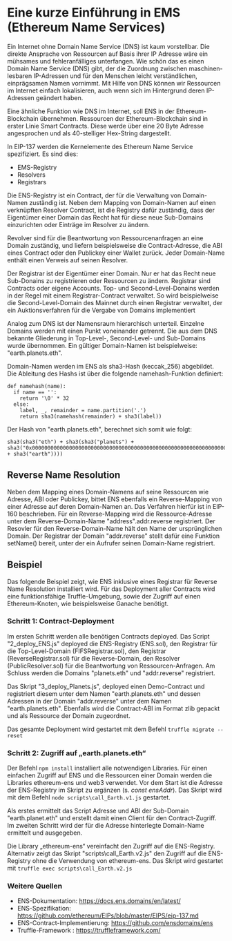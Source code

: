 # Eine kurze Einführung in EMS (Ethereum Name Services)

Ein Internet ohne Domain Name Service (DNS) ist kaum vorstellbar. Die direkte Ansprache von Ressourcen auf Basis ihrer IP Adresse wäre ein mühsames und fehleranfälliges unterfangen. Wie schön das es einen Domain Name Service (DNS) gibt, der die Zuordnung zwischen maschinen-lesbaren IP-Adressen und für den Menschen leicht verständlichen, einprägsamen Namen vornimmt. Mit Hilfe von DNS können wir Ressourcen im Internet einfach lokalisieren, auch wenn sich im Hintergrund deren IP-Adressen geändert haben.

Eine ähnliche Funktion wie DNS im Internet, soll ENS in der Ethereum-Blockchain übernehmen. Ressourcen der Ethereum-Blockchain sind in erster Linie Smart Contracts. Diese werde über eine 20 Byte Adresse angesprochen und als 40-stelliger Hex-String dargestellt.

In EIP-137 werden die Kernelemente des Ethereum Name Service spezifiziert. Es sind dies:

+ EMS-Registry
+ Resolvers
+ Registrars

Die ENS-Registry ist ein Contract, der für die Verwaltung von Domain-Namen zuständig ist. Neben dem Mapping von Domain-Namen auf einen verknüpften Resolver Contract, ist die Registry dafür zuständig, dass der Eigentümer einer Domain das Recht hat für diese neue Sub-Domains einzurichten oder Einträge im Resolver zu ändern.

Revolver sind für die Beantwortung von Ressourcenanfragen an eine Domain zuständig, und liefern beispielsweise die Contract-Adresse, die ABI eines Contract oder den Publickey einer Wallet zurück. Jeder Domain-Name enthält einen Verweis auf seinen Resolver.

Der Registrar ist der Eigentümer einer Domain. Nur er hat das Recht neue Sub-Donains zu registrieren oder Ressourcen zu ändern. Registrar sind Contracts oder eigene Accounts. Top- und Second-Level-Donains werden in der Regel mit einem Registrar-Contract verwaltet. So wird beispielweise die Second-Level-Domain des Mainnet durch einen Registrar verwaltet, der ein Auktionsverfahren für die Vergabe von Domains implementiert

Analog zum DNS ist der Namensraum hierarchisch unterteil. Einzelne Domains werden mit einen Punkt voneinander getrennt. Die aus dem DNS bekannte Gliederung in Top-Level-, Second-Level- und Sub-Domains wurde übernommen. Ein gültiger Domain-Namen ist beispielweise: "earth.planets.eth".

Domain-Namen werden im ENS als sha3-Hash (keccak_256) abgebildet. Die Ableitung des Hashs ist über die folgende namehash-Funktion definiert:
```
def namehash(name):
  if name == '':
    return '\0' * 32
  else:
    label, _, remainder = name.partition('.')
    return sha3(namehash(remainder) + sha3(label))
```
Der Hash von "earth.planets.eth", berechnet sich somit wie folgt:
```
sha3(sha3("eth") + sha3(sha3("planets") + sha3("0x0000000000000000000000000000000000000000000000000000000000000000" + sha3("earth"))))
```
## Reverse Name Resolution
Neben dem Mapping eines Domain-Namens auf seine Ressourcen wie Adresse, ABI oder Publickey, bittet ENS ebenfalls ein Reverse-Mapping von einer Adresse auf deren Domain-Namen an. Das Verfahren hierfür ist in EIP-160 beschrieben. Für ein Reverse-Mapping wird die Ressource-Adresse unter dem Reverse-Domain-Name "address".addr.reverse registriert. Der Resovler für den Reverse-Domain-Name hält den Name der ursprünglichen Domain. Der Registrar der Domain "addr.reverse" stellt dafür eine Funktion setName(<Domain-Name>) bereit, unter der ein Aufrufer seinen Domain-Name registriert.

## Beispiel
Das folgende Beispiel zeigt, wie ENS inklusive eines Registrar für Reverse Name Resolution installiert wird. Für das Deployment aller Contracts wird eine funktionsfähige Truffle-Umgebung, sowie der Zugriff auf einen Ethereum-Knoten, wie beispielsweise Ganache benötigt. 

### Schritt 1: Contract-Deployment
Im ersten Schritt werden alle benötigen Contracts deployed. Das Script "2_deploy_ENS.js" deployed die ENS-Registry (ENS.sol), den Registrar für die Top-Level-Domain (FIFSRegistrar.sol), den Registrar (ReverseRegistrar.sol) für die Reverse-Domain, den Resolver (PublicResolver.sol) für die Beantwortung von Ressourcen-Anfragen. Am Schluss werden die Domains "planets.eth" und "addr.reverse" registriert.

Das Skript "3_deploy_Planets.js", deployed einen Demo-Contract und registriert diesem unter dem Namen "earth.planets.eth" und dessen Adressen in der Domain "addr.reverse" unter dem Namen "earth.planets.eth". Ebenfalls wird die Contract-ABI im Format zlib gepackt und als Ressource der Domain zugeordnet.

Das gesamte Deployment wird gestartet mit dem Befehl `truffle migrate --reset`

### Schritt 2: Zugriff auf „earth.planets.eth“
Der Befehl `npm install` installiert alle notwendigen Libraries. Für einen einfachen Zugriff auf ENS und die Ressourcen einer Domain werden die Libraries ethereum-ens und web3 verwendet. Vor dem Start ist die Adresse der ENS-Registry im Skript zu ergänzen (s. *const ensAddr*). Das Skript wird mit dem Befehl `node scripts\call_Earth.v1.js` gestartet.

Als erstes ermittelt das Script Adresse und ABI der Sub-Domain "earth.planet.eth" und erstellt damit einen Client für den Contract-Zugriff. Im zweiten Schritt wird der für die Adresse hinterlegte Domain-Name ermittelt und ausgegeben.

Die Library „ethereum-ens“ vereinfacht den Zugriff auf die ENS-Registry. Alternativ zeigt das Skript "scripts\call_Earth.v2.js" den Zugriff auf die ENS-Registry ohne die Verwendung von ethereum-ens. Das Skript wird gestartet mit `truffle exec scripts\call_Earth.v2.js`

### Weitere Quellen
+ ENS-Dokumentation: https://docs.ens.domains/en/latest/
+ ENS-Spezifikation: https://github.com/ethereum/EIPs/blob/master/EIPS/eip-137.md
+ ENS-Contract-Implementierung: https://github.com/ensdomains/ens
+ Truffle-Framework : https://truffleframework.com/
